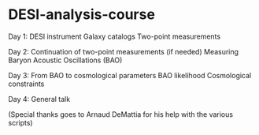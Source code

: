 # DESI-analysis-course

Day 1: 
DESI instrument 
Galaxy catalogs 
Two-point measurements

Day 2:
Continuation of two-point measurements (if needed)
Measuring Baryon Acoustic Oscillations (BAO)

Day 3:
From BAO to cosmological parameters
BAO likelihood
Cosmological constraints

Day 4:
General talk


(Special thanks goes to Arnaud DeMattia for his help with the various scripts)
